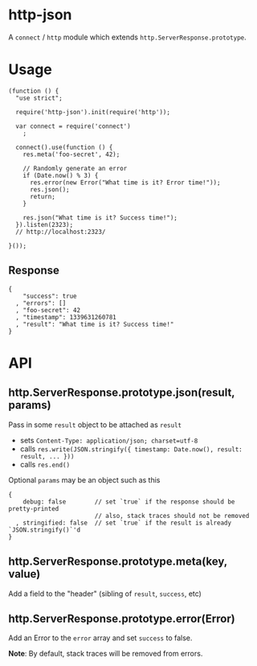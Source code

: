 http-json
===

A `connect` / `http` module which extends `http.ServerResponse.prototype`.

Usage
===

    (function () {
      "use strict";

      require('http-json').init(require('http'));

      var connect = require('connect')
        ;

      connect().use(function () {
        res.meta('foo-secret', 42);

        // Randomly generate an error
        if (Date.now() % 3) {
          res.error(new Error("What time is it? Error time!"));
          res.json();
          return;
        }

        res.json("What time is it? Success time!");
      }).listen(2323);
      // http://localhost:2323/

    }());

Response
---

    {
        "success": true
      , "errors": []
      , "foo-secret": 42
      , "timestamp": 1339631260781
      , "result": "What time is it? Success time!"
    }

API
===

http.ServerResponse.prototype.json(result, params)
---

Pass in some `result` object to be attached as `result`

  * sets `Content-Type: application/json; charset=utf-8`
  * calls `res.write(JSON.stringify({ timestamp: Date.now(), result: result, ... }))`
  * calls `res.end()`

Optional `params` may be an object such as this

    {
        debug: false        // set `true` if the response should be pretty-printed
                            // also, stack traces should not be removed
      , stringified: false  // set `true` if the result is already `JSON.stringify()`'d
    }

http.ServerResponse.prototype.meta(key, value)
---

Add a field to the "header" (sibling of `result`, `success`, etc)

http.ServerResponse.prototype.error(Error)
---

Add an Error to the `error` array and set `success` to false.

**Note**: By default, stack traces will be removed from errors.

